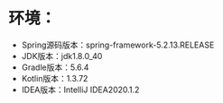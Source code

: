 # 环境：
  * Spring源码版本：spring-framework-5.2.13.RELEASE
  * JDK版本：jdk1.8.0_40
  * Gradle版本：5.6.4
  * Kotlin版本：1.3.72
  * IDEA版本：IntelliJ IDEA2020.1.2

